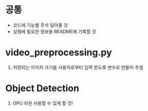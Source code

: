 # 공통
+ 코드에 기능별 주석 달아줄 것
+ 실행에 필요한 정보들 README에 기록할 것

# video_preprocessing.py
1. 저장되는 이미지 크기를 사용자로부터 입력 받도록 변수로 만들어 주셈


# Object Detection
1. GPU 자원 사용할 수 있게 할 것!
